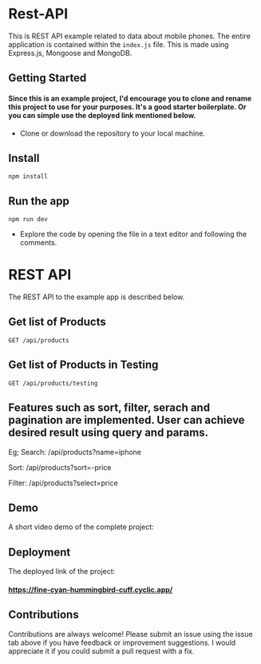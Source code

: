 # Rest-API

This is REST API example related to data about mobile phones. The entire application is contained within the `index.js` file. This is made using Express.js, Mongoose and MongoDB.

## Getting Started
#### Since this is an example project, I'd encourage you to clone and rename this project to use for your purposes. It's a good starter boilerplate. Or you can simple use the deployed link mentioned below.

* Clone or download the repository to your local machine.
## Install

    npm install

## Run the app

    npm run dev

* Explore the code by opening the file in a text editor and following the comments.

# REST API

The REST API to the example app is described below.

## Get list of Products

`GET /api/products`

## Get list of Products in Testing

`GET /api/products/testing`

## Features such as sort, filter, serach and pagination are implemented. User can achieve desired result using query and params.

Eg; 
Search: /api/products?name=iphone

Sort: /api/products?sort=-price

Filter: /api/products?select=price

## Demo

A short video demo of the complete project:





## Deployment

The deployed link of the project:
#### https://fine-cyan-hummingbird-cuff.cyclic.app/

## Contributions

Contributions are always welcome! Please submit an issue using the issue tab above if you have feedback or improvement suggestions. I would appreciate it if you could submit a pull request with a fix.
